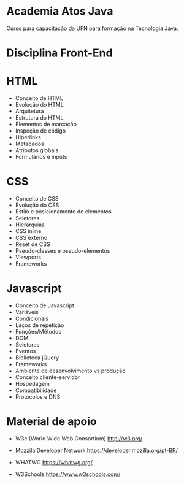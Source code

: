 # Academia Atos Java

Curso para capacitação da UFN para formação na Tecnologia Java.

# Disciplina Front-End

# HTML
- Conceito de HTML
- Evolução do HTML
- Arquitetura
- Estrutura do HTML
- Elementos de marcação
- Inspeção de código
- Hiperlinks
- Metadados
- Atributos globais
- Formulários e inputs

# CSS
- Conceito de CSS
- Evolução do CSS
- Estilo e posicionamento de elementos
- Seletores
- Hierarquias
- CSS inline
- CSS externo
- Reset de CSS
- Pseudo-classes e pseudo-elementos
- Viewports
- Frameworks

# Javascript
- Conceito de Javascript
- Variáveis
- Condicionais
- Laços de repetição
- Funções/Métodos
- DOM
- Seletores
- Eventos
- Biblioteca jQuery
- Frameworks
- Ambiente de desenvolvimento vs produção
- Conceito cliente-servidor
- Hospedagem
- Compatibilidade
- Protocolos e DNS

# Material de apoio

- W3c (World Wide Web Consortium)
http://w3.org/

- Mozzila Developer Network
https://developer.mozilla.org/pt-BR/

- WHATWG
https://whatwg.org/

- W3Schools
https://www.w3schools.com/